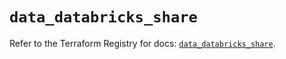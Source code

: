 # `data_databricks_share`

Refer to the Terraform Registry for docs: [`data_databricks_share`](https://registry.terraform.io/providers/databricks/databricks/1.35.0/docs/data-sources/share).
